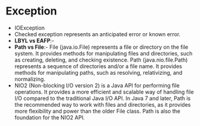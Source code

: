 # Exception
- IOException
- Checked exception represents an anticipated error or known error.
- **LBYL vs EAFP**:- 
- **Path vs File**:- File (java.io.File) represents a file or directory on the file system. It provides methods for manipulating files and directories, such as creating, deleting, and checking existence. Path (java.nio.file.Path) represents a sequence of directories and/or a file name. It provides methods for manipulating paths, such as resolving, relativizing, and normalizing.
- NIO2 (Non-blocking I/O version 2) is a Java API for performing file operations. It provides a more efficient and scalable way of handling file I/O compared to the traditional Java I/O API. In Java 7 and later, Path is the recommended way to work with files and directories, as it provides more flexibility and power than the older File class. Path is also the foundation for the NIO2 API.



